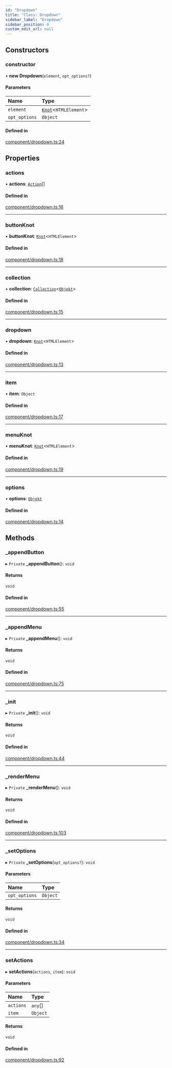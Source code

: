 ```yaml
---
id: "Dropdown"
title: "Class: Dropdown"
sidebar_label: "Dropdown"
sidebar_position: 0
custom_edit_url: null
---
```


## Constructors

### constructor

• **new Dropdown**(`element`, `opt_options?`)

#### Parameters

| Name | Type |
| :------ | :------ |
| `element` | [`Knot`](Knot.md)<`HTMLElement`\> |
| `opt_options` | `Object` |

#### Defined in

[component/dropdown.ts:24](https://github.com/siposdani87/sui-js/blob/1a445e5/src/component/dropdown.ts#L24)

## Properties

### actions

• **actions**: [`Action`](../modules.md#action)[]

#### Defined in

[component/dropdown.ts:16](https://github.com/siposdani87/sui-js/blob/1a445e5/src/component/dropdown.ts#L16)

___

### buttonKnot

• **buttonKnot**: [`Knot`](Knot.md)<`HTMLElement`\>

#### Defined in

[component/dropdown.ts:18](https://github.com/siposdani87/sui-js/blob/1a445e5/src/component/dropdown.ts#L18)

___

### collection

• **collection**: [`Collection`](Collection.md)<[`Objekt`](Objekt.md)\>

#### Defined in

[component/dropdown.ts:15](https://github.com/siposdani87/sui-js/blob/1a445e5/src/component/dropdown.ts#L15)

___

### dropdown

• **dropdown**: [`Knot`](Knot.md)<`HTMLElement`\>

#### Defined in

[component/dropdown.ts:13](https://github.com/siposdani87/sui-js/blob/1a445e5/src/component/dropdown.ts#L13)

___

### item

• **item**: `Object`

#### Defined in

[component/dropdown.ts:17](https://github.com/siposdani87/sui-js/blob/1a445e5/src/component/dropdown.ts#L17)

___

### menuKnot

• **menuKnot**: [`Knot`](Knot.md)<`HTMLElement`\>

#### Defined in

[component/dropdown.ts:19](https://github.com/siposdani87/sui-js/blob/1a445e5/src/component/dropdown.ts#L19)

___

### options

• **options**: [`Objekt`](Objekt.md)

#### Defined in

[component/dropdown.ts:14](https://github.com/siposdani87/sui-js/blob/1a445e5/src/component/dropdown.ts#L14)

## Methods

### \_appendButton

▸ `Private` **_appendButton**(): `void`

#### Returns

`void`

#### Defined in

[component/dropdown.ts:55](https://github.com/siposdani87/sui-js/blob/1a445e5/src/component/dropdown.ts#L55)

___

### \_appendMenu

▸ `Private` **_appendMenu**(): `void`

#### Returns

`void`

#### Defined in

[component/dropdown.ts:75](https://github.com/siposdani87/sui-js/blob/1a445e5/src/component/dropdown.ts#L75)

___

### \_init

▸ `Private` **_init**(): `void`

#### Returns

`void`

#### Defined in

[component/dropdown.ts:44](https://github.com/siposdani87/sui-js/blob/1a445e5/src/component/dropdown.ts#L44)

___

### \_renderMenu

▸ `Private` **_renderMenu**(): `void`

#### Returns

`void`

#### Defined in

[component/dropdown.ts:103](https://github.com/siposdani87/sui-js/blob/1a445e5/src/component/dropdown.ts#L103)

___

### \_setOptions

▸ `Private` **_setOptions**(`opt_options?`): `void`

#### Parameters

| Name | Type |
| :------ | :------ |
| `opt_options` | `Object` |

#### Returns

`void`

#### Defined in

[component/dropdown.ts:34](https://github.com/siposdani87/sui-js/blob/1a445e5/src/component/dropdown.ts#L34)

___

### setActions

▸ **setActions**(`actions`, `item`): `void`

#### Parameters

| Name | Type |
| :------ | :------ |
| `actions` | `any`[] |
| `item` | `Object` |

#### Returns

`void`

#### Defined in

[component/dropdown.ts:92](https://github.com/siposdani87/sui-js/blob/1a445e5/src/component/dropdown.ts#L92)
